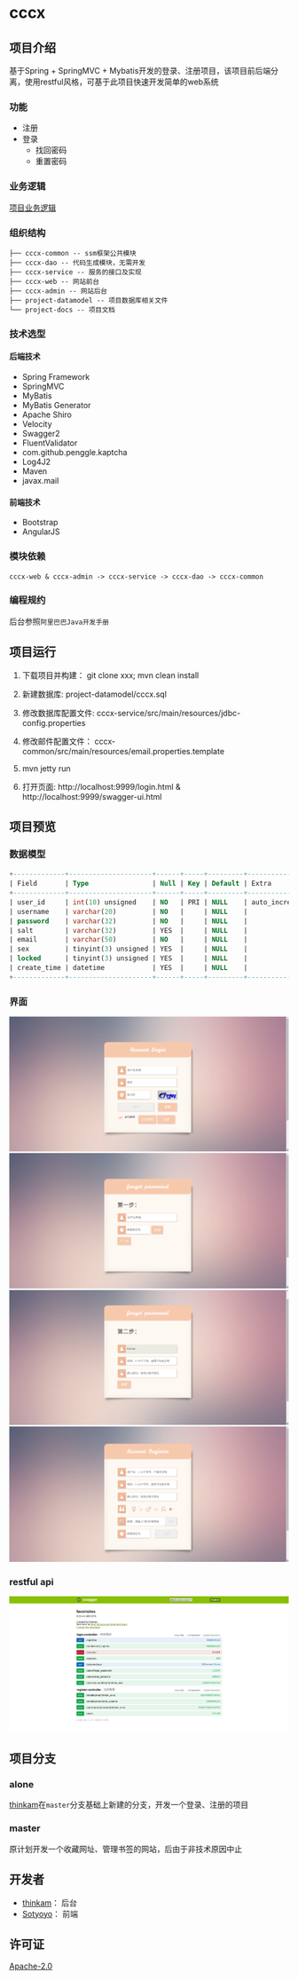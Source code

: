 # cccx

## 项目介绍

基于Spring + SpringMVC + Mybatis开发的登录、注册项目，该项目前后端分离，使用restful风格，可基于此项目快速开发简单的web系统

### 功能

- 注册
- 登录
    - 找回密码
    - 重置密码

### 业务逻辑

[项目业务逻辑](/project-docs/businessLogicAnalysis.txt)

### 组织结构

```
├── cccx-common -- ssm框架公共模块
├── cccx-dao -- 代码生成模块，无需开发
├── cccx-service -- 服务的接口及实现
├── cccx-web -- 网站前台
├── cccx-admin -- 网站后台
├── project-datamodel -- 项目数据库相关文件
└── project-docs -- 项目文档
```

### 技术选型

#### 后端技术

- Spring Framework
- SpringMVC
- MyBatis
- MyBatis Generator
- Apache Shiro
- Velocity
- Swagger2
- FluentValidator
- com.github.penggle.kaptcha
- Log4J2
- Maven
- javax.mail

#### 前端技术

- Bootstrap
- AngularJS

### 模块依赖

```
cccx-web & cccx-admin -> cccx-service -> cccx-dao -> cccx-common
```

### 编程规约

后台参照`阿里巴巴Java开发手册`

## 项目运行

1. 下载项目并构建： git clone xxx; mvn clean install

2. 新建数据库: project-datamodel/cccx.sql

3. 修改数据库配置文件: cccx-service/src/main/resources/jdbc-config.properties

4. 修改邮件配置文件： cccx-common/src/main/resources/email.properties.template

5. mvn jetty run

6. 打开页面: http://localhost:9999/login.html & http://localhost:9999/swagger-ui.html

## 项目预览

### 数据模型

```sql
+-------------+---------------------+------+-----+---------+----------------+
| Field       | Type                | Null | Key | Default | Extra          |
+-------------+---------------------+------+-----+---------+----------------+
| user_id     | int(10) unsigned    | NO   | PRI | NULL    | auto_increment |
| username    | varchar(20)         | NO   |     | NULL    |                |
| password    | varchar(32)         | NO   |     | NULL    |                |
| salt        | varchar(32)         | YES  |     | NULL    |                |
| email       | varchar(50)         | NO   |     | NULL    |                |
| sex         | tinyint(3) unsigned | YES  |     | NULL    |                |
| locked      | tinyint(3) unsigned | YES  |     | NULL    |                |
| create_time | datetime            | YES  |     | NULL    |                |
+-------------+---------------------+------+-----+---------+----------------+
```

### 界面

![login.png](/project-docs/images/login.png)
![forget-password.png](/project-docs/images/forget-password.png)
![reset-password.png](/project-docs/images/reset-password.png)
![register.png](/project-docs/images/register.png)

### restful api

![restful.png](/project-docs/images/restful.png)

## 项目分支

### alone

[thinkam](https://github.com/codethereforam)在`master`分支基础上新建的分支，开发一个登录、注册的项目

### master

原计划开发一个收藏网址、管理书签的网站，后由于非技术原因中止

## 开发者

- [thinkam](https://github.com/codethereforam)： 后台
- [Sotyoyo](https://github.com/Sotyoyo)： 前端

## 许可证

[Apache-2.0](http://www.apache.org/licenses/LICENSE-2.0)

